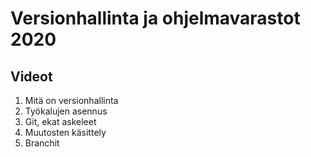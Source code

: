 # Versionhallinta ja ohjelmavarastot 2020

## Videot

1. Mitä on versionhallinta
2. Työkalujen asennus
3. Git, ekat askeleet
4. Muutosten käsittely
5. Branchit